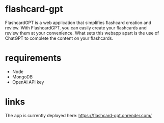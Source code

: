 # flashcard-gpt

FlashcardGPT is a web application that simplifies flashcard creation and review.
With FlashcardGPT, you can easily create your flashcards and review them at your convenience.
What sets this webapp apart is the use of ChatGPT to complete the content on your flashcards.

# requirements
- Node
- MongoDB
- OpenAI API key

# links
The app is currently deployed here: https://flashcard-gpt.onrender.com/